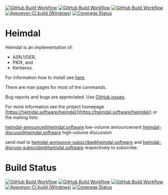 [![GitHub Build Workflow](https://github.com/heimdal/heimdal/actions/workflows/linux.yml/badge.svg)](https://github.com/heimdal/heimdal/actions?query=workflow%3Alinux)
[![GitHub Build Workflow](https://github.com/heimdal/heimdal/actions/workflows/osx.yml/badge.svg)](https://github.com/heimdal/heimdal/actions?query=workflow%3Aosx)
[![GitHub Build Workflow](https://github.com/heimdal/heimdal/actions/workflows/windows.yml/badge.svg)](https://github.com/heimdal/heimdal/actions?query=workflow%3Awindows)
[![Appveyor-CI build (Windows)](https://ci.appveyor.com/api/projects/status/6j0k0m7kd6jjj4tw/branch/master?svg=true)](https://ci.appveyor.com/project/heimdal/heimdal/branch/master)
[![Coverage Status](https://coveralls.io/repos/github/heimdal/heimdal/badge.svg?branch=master)](https://coveralls.io/github/heimdal/heimdal?branch=master)

Heimdal
=======

Heimdal is an implementation of:

 - ASN.1/DER,
 - PKIX, and
 - Kerberos.

For information how to install see [here](https://github.com/heimdal/heimdal/wiki/Building-and-installing).

There are man pages for most of the commands.

Bug reports and bugs are appreciated.  Use [GitHub issues](https://www.heimdal.software/heimdal/issues).

For more information see the project homepage [https://heimdal.software/heimdal/](https://heimdal.software/heimdal/) or the mailing lists:

  heimdal-announce@heimdal.software	low-volume announcement
  heimdal-discuss@heimdal.software	high-volume discussion

send mail to [heimdal-announce-subscribe@heimdal.software](mailto:heimdal-announce-subscribe@heimdal.software) and
[heimdal-discuss-subscribe@heimdal.software](mailto:heimdal-discuss-subscribe@heimdal.software)
respectively to subscribe.


Build Status
============

[![GitHub Build Workflow](https://github.com/heimdal/heimdal/actions/workflows/linux.yml/badge.svg)](https://github.com/heimdal/heimdal/actions?query=workflow%3Alinux)
[![GitHub Build Workflow](https://github.com/heimdal/heimdal/actions/workflows/osx.yml/badge.svg)](https://github.com/heimdal/heimdal/actions?query=workflow%3Aosx)
[![GitHub Build Workflow](https://github.com/heimdal/heimdal/actions/workflows/windows.yml/badge.svg)](https://github.com/heimdal/heimdal/actions?query=workflow%3Awindows)
[![Appveyor-CI build (Windows)](https://ci.appveyor.com/api/projects/status/6j0k0m7kd6jjj4tw/branch/master?svg=true)](https://ci.appveyor.com/project/heimdal/heimdal/branch/master)
[![Coverage Status](https://coveralls.io/repos/github/heimdal/heimdal/badge.svg?branch=master)](https://coveralls.io/github/heimdal/heimdal?branch=master)
